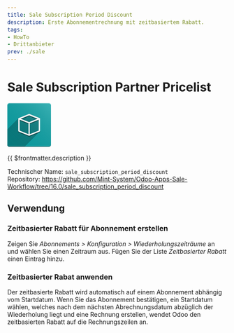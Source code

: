 ```yaml
---
title: Sale Subscription Period Discount
description: Erste Abonnementrechnung mit zeitbasiertem Rabatt.
tags:
- HowTo
- Drittanbieter
prev: ./sale
---
```

# Sale Subscription Partner Pricelist
![icon_oms_box](attachments/icon_oms_box.png)

{{ $frontmatter.description }}

Technischer Name: `sale_subscription_period_discount`\
Repository: <https://github.com/Mint-System/Odoo-Apps-Sale-Workflow/tree/16.0/sale_subscription_period_discount>

## Verwendung

### Zeitbasierter Rabatt für Abonnement erstellen

Zeigen Sie *Abonnements > Konfiguration > Wiederholungszeiträume* an und wählen Sie einen Zeitraum aus. Fügen Sie der Liste *Zeitbasierter Rabatt* einen Eintrag hinzu.

### Zeitbasierter Rabat anwenden

Der zeitbasierte Rabatt wird automatisch auf einem Abonnement abhängig vom Startdatum. Wenn Sie das Abonnement bestätigen, ein Startdatum wählen, welches nach dem nächsten Abrechnungsdatum abzüglich der Wiederholung liegt und eine Rechnung erstellen, wendet Odoo den zeitbasierten Rabatt auf die Rechnungszeilen an.